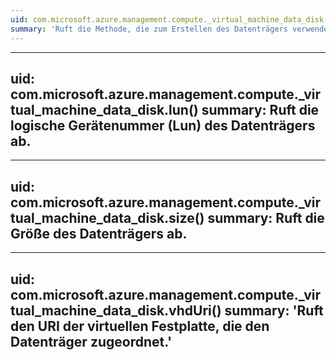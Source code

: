 ```yaml
---
uid: com.microsoft.azure.management.compute._virtual_machine_data_disk.creationMethod()
summary: 'Ruft die Methode, die zum Erstellen des Datenträgers verwendet wurde.'
---
```


---
uid: com.microsoft.azure.management.compute._virtual_machine_data_disk.lun()
summary: Ruft die logische Gerätenummer (Lun) des Datenträgers ab.
---

---
uid: com.microsoft.azure.management.compute._virtual_machine_data_disk.size()
summary: Ruft die Größe des Datenträgers ab.
---

---
uid: com.microsoft.azure.management.compute._virtual_machine_data_disk.vhdUri()
summary: 'Ruft den URI der virtuellen Festplatte, die den Datenträger zugeordnet.'
---